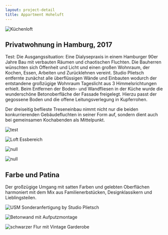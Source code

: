 ```yaml
---
layout: project-detail
title: Appartment Hoheluft
---
```

![Küchenloft](/img/04-SP_0169b_1000px.jpg)

## Privatwohnung in Hamburg, 2017

Test: Die Ausgangssituation: Eine Dialysepraxis in einem Hamburger 90er Jahre Bau mit verbauten Räumen und chaotischen Fluchten. Die Bauherren wünschten sich Offenheit und Licht und einen großen Wohnraum, der Kochen, Essen, Arbeiten und Zurücklehnen vereint.
Studio Plietsch entfernte zunächst alle überflüssigen Wände und Einbauten wodurch der entstandene großzügige Wohnraum Tageslicht aus 3 Himmelsrichtungen erhielt. Beim Entfernen der Boden- und Wandfliesen in der Küche wurde die wunderschöne Betonoberfläche der Fassade freigelegt. Hierzu passt der gegossene Boden und die offene Leitungsverlegung in Kupferrohen.

Der dreiseitig beflieste Treseneinbau nimmt nicht nur die beiden konkurrierenden Gebäudefluchten in seiner Form auf, sondern dient auch bei gemeinsamen Kochabenden als Mittelpunkt.

![test](/img/13-SP_0271b_500px.jpg)

![Loft Essbereich](/img/02-SP_0154c_1000px.jpg)

![null](/img/13-SP_0271b_500px.jpg)

![null](/img/12-SP_0266b_500px.jpg)

## Farbe und Patina

Der großzügige Umgang mit satten Farben und gelebten Oberflächen harmoniert mit dem Mix aus Familienerbstücken, Designklassikern und Lieblingsteilen.

![USM Sonderanfertigung by Studio Plietsch](/img/08-sp_0046b_1000px.jpg)

![Betonwand mit Aufputzmontage](/img/06-sp_0022f_500px.jpg)

![schwarzer Flur mit Vintage Garderobe](/img/sp_0058a_500px.jpg)
